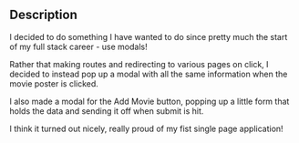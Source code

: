 ## Description

I decided to do something I have wanted to do since pretty much the start of my full stack career - use modals!

Rather that making routes and redirecting to various pages on click, I decided to instead pop up a modal with all the same information when the movie poster is clicked.

I also made a modal for the Add Movie button, popping up a little form that holds the data and sending it off when submit is hit.

I think it turned out nicely, really proud of my fist single page application!
